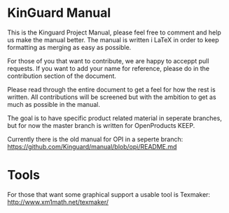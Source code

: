 KinGuard Manual
==========

This is the Kinguard Project Manual, please feel free to comment and help us make the manual better.
The manual is written i LaTeX in order to keep formatting as merging as easy as possible.

For those of you that want to contribute, we are happy to acceppt pull requests.
If you want to add your name for reference, please do in the contribution section of the document.

Please read through the entire document to get a feel for how the rest is written.
All contributions will be screened but with the ambition to get as much as possible in the manual.

The goal is to have specific product related material in seperate branches, but for now the master branch is written for OpenProducts KEEP.

Currently there is the old manual for OPI in a seperte branch: https://github.com/Kinguard/manual/blob/opi/README.md

Tools
=====

For those that want some graphical support a usable tool is Texmaker:
http://www.xm1math.net/texmaker/


